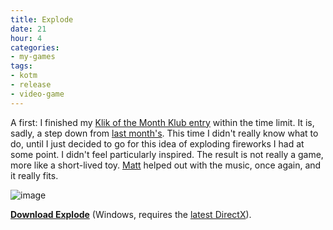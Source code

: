 ```yaml
---
title: Explode
date: 21
hour: 4
categories:
- my-games
tags:
- kotm
- release
- video-game
---
```


A first: I finished my [Klik of the Month Klub entry](http://www.glorioustrainwrecks.com/node/264#comment-1410) within the time limit. It is, sadly, a step down from [last month's](http://blog.agj.cl/2008/11/17/where-feat-lofi/). This time I didn't really know what to do, until I just decided to go for this idea of exploding fireworks I had at some point. I didn't feel particularly inspired. The result is not really a game, more like a short-lived toy. [Matt](http://www.fireandrobot.com/) helped out with the music, once again, and it really fits.

![image](http://blog.agj.cl/wp-content/uploads/2008/12/explodescreen.png "Explode screenshot")

**[Download Explode](http://www.agj.cl/files/games/explode.zip)** (Windows, requires the [latest DirectX](http://www.softpedia.com/get/System/OS-Enhancements/DirectX-9.0c-Redistributable.shtml)).
